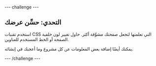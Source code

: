 --- challenge ---

## التحدي: حسِّن عرضك

استخدم تقنيات CSS التي تعلمتها لتجعل صفحتك مشوِّقة أكثر. حاول تغيير لون خلفية الصفحة أو الخط المستخدم للعناوين.

يمكنك أيضًا إضافة بعض المعلومات عن كل مشروع وما أعجبك في إنشائه.

--- /challenge ---